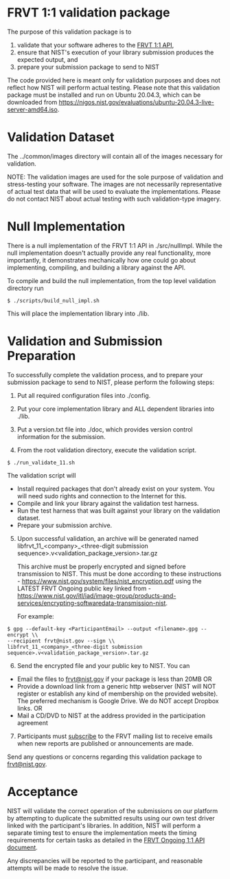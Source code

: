 # FRVT 1:1 validation package
The purpose of this validation package is to
1) validate that your software adheres to the [FRVT 1:1 API](https://pages.nist.gov/frvt/api/FRVT_ongoing_11_api.pdf),
2) ensure that NIST's execution of your library submission produces the expected output, and
3) prepare your submission package to send to NIST

The code provided here is meant only for validation purposes and does not reflect how NIST will perform actual testing.  Please note that this validation package must be installed and run on Ubuntu 20.04.3, which can be downloaded from https://nigos.nist.gov/evaluations/ubuntu-20.04.3-live-server-amd64.iso.

# Validation Dataset
The ../common/images directory will contain all of the images necessary for validation.

NOTE: The validation images are used for the sole purpose of validation and stress-testing your software.  The images are not necessarily representative of actual test data that will be used to evaluate the implementations.  Please do not contact NIST about actual testing with such validation-type imagery.

# Null Implementation
There is a null implementation of the FRVT 1:1 API in ./src/nullImpl.  While the null implementation doesn't actually provide any real functionality, more importantly, it demonstrates mechanically how one could go about implementing, compiling, and building
a library against the API.

To compile and build the null implementation, from the top level validation directory run 

````console
$ ./scripts/build_null_impl.sh
````
This will place the implementation library into ./lib.

# Validation and Submission Preparation
To successfully complete the validation process, and to prepare your submission package to send to NIST, please perform the following steps:

1) Put all required configuration files into ./config.

2) Put your core implementation library and ALL dependent libraries into ./lib.

3) Put a version.txt file into ./doc, which provides version control information for the submission.

4) From the root validation directory, execute the validation script.
````
$ ./run_validate_11.sh
````
The validation script will
* Install required packages that don't already exist on your system.  You will need sudo rights and connection to the Internet for this.
* Compile and link your library against the validation test harness.
* Run the test harness that was built against your library on the validation dataset.
* Prepare your submission archive.

5) Upon successful validation, an archive will be generated named
   libfrvt_11_\<company\>_\<three-digit submission sequence\>.v\<validation_package_version\>.tar.gz

   This archive must be properly encrypted and signed before transmission to NIST.  This must be done according to these instructions - https://www.nist.gov/system/files/nist_encryption.pdf using the LATEST FRVT Ongoing public key linked from -
   https://www.nist.gov/itl/iad/image-group/products-and-services/encrypting-softwaredata-transmission-nist.

   For example:
````
$ gpg --default-key <ParticipantEmail> --output <filename>.gpg --encrypt \\
--recipient frvt@nist.gov --sign \\ 
libfrvt_11_<company>_<three-digit submission sequence>.v<validation_package_version>.tar.gz
````

6) Send the encrypted file and your public key to NIST.  You can
- Email the files to frvt@nist.gov if your package is less than 20MB OR
- Provide a download link from a generic http webserver (NIST will NOT register or establish any kind of membership on the provided website).  The preferred mechanism is Google Drive.  We do NOT accept Dropbox links. OR
- Mail a CD/DVD to NIST at the address provided in the participation agreement

7) Participants must [subscribe](mailto:frvt-news+subscribe@list.nist.gov) to the FRVT mailing list to receive emails when new reports are published or announcements are made.

Send any questions or concerns regarding this validation package to frvt@nist.gov.

# Acceptance
NIST will validate the correct operation of the submissions on our platform by attempting to duplicate the submitted results using our own test driver linked with the participant's libraries.  In addition, NIST will perform a separate timing test to ensure the implementation meets the timing requirements for certain tasks as detailed in the [FRVT Ongoing 1:1 API document](https://pages.nist.gov/frvt/html/frvt11.html).

Any discrepancies will be reported to the participant, and reasonable attempts will be made to resolve the issue.
